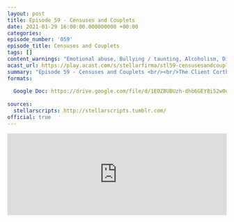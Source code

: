```yaml
---
layout: post
title: Episode 59 - Censuses and Couplets
date: 2021-01-29 16:00:00.000000000 +00:00
categories: 
episode_number: '059'
episode_title: Censuses and Couplets
tags: []
content_warnings: "Emotional abuse, Bullying / taunting, Alcoholism, Discussions of: arson & burns, Mentions of: childhood trauma, death & mass mortality, explosions, suggested animal death, self-harm & needles, self-recrimination"
acast_url: https://play.acast.com/s/stellarfirma/stl59-censusesandcouplets
summary: "Episode 59 - Censuses and Couplets <br/><br/>The Client Corthinos the Perplexed of the Placaters of Planetary Puzzles is requesting assistance due to the increasingly puzzling planets created by Stellar Firma Ltd. making it impossible to placate their deeply confused owners. <br/><br/>Management Consultants’ advice: deploy the Puzzlemaster, bake the active yeast, eat the chard, designatory japes, bring the knowledge bus pass, PUZZLEDOG!, pack your jorts, embarrass your way to success, hide things in hair, eat the pretzel of death."
formats:
  
  Google Doc: https://drive.google.com/file/d/1EOZBUBUzh-dhb6GEY8i52w0uZ1wc47Yg/view
  
sources:
  stellarscripts: http://stellarscripts.tumblr.com/
official: true
---
```


<iframe title="Embed Player" width="100%" height="188px" src="https://embed.acast.com/stellarfirma/stl59-censusesandcouplets" scrolling="no" frameBorder="0" style="border:none;overflow:hidden;"></iframe>
